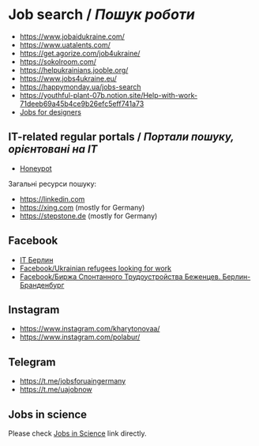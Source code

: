 # Job search / _Пошук роботи_

* https://www.jobaidukraine.com/
* https://www.uatalents.com/
* https://get.agorize.com/job4ukraine/
* https://sokolroom.com/
* https://helpukrainians.jooble.org/
* https://www.jobs4ukraine.eu/
* https://happymonday.ua/jobs-search
* https://youthful-plant-07b.notion.site/Help-with-work-71deeb69a45b4ce9b26efc5eff741a73
* [Jobs for designers](https://gentle-stick-dcc.notion.site/4d022046c5324e4ab1f820eff6c22085)


## IT-related regular portals / _Портали пошуку, орієнтовані на ІТ_
* [Honeypot](https://www.linkedin.com/posts/honeypotio_cv-and-interview-advice-for-those-affected-activity-6911665471935102976-3y_2/)

Загальні ресурси пошуку:
* https://linkedin.com
* https://xing.com (mostly for Germany)
* https://stepstone.de (mostly for Germany)

## Facebook
* [IT Берлин](https://www.facebook.com/groups/itberlin/)
* [Facebook/Ukrainian refugees looking for work](https://www.facebook.com/groups/1170640940342959)
* [Facebook/Биржа Спонтанного Трудоустройства Беженцев. Берлин-Бранденбург](https://www.facebook.com/groups/3097045947280122)

## Instagram
* https://www.instagram.com/kharytonovaa/
* https://www.instagram.com/polabur/

## Telegram
* https://t.me/jobsforuaingermany
* https://t.me/uajobnow

## Jobs in science
Please check [Jobs in Science](science.md) link directly.

